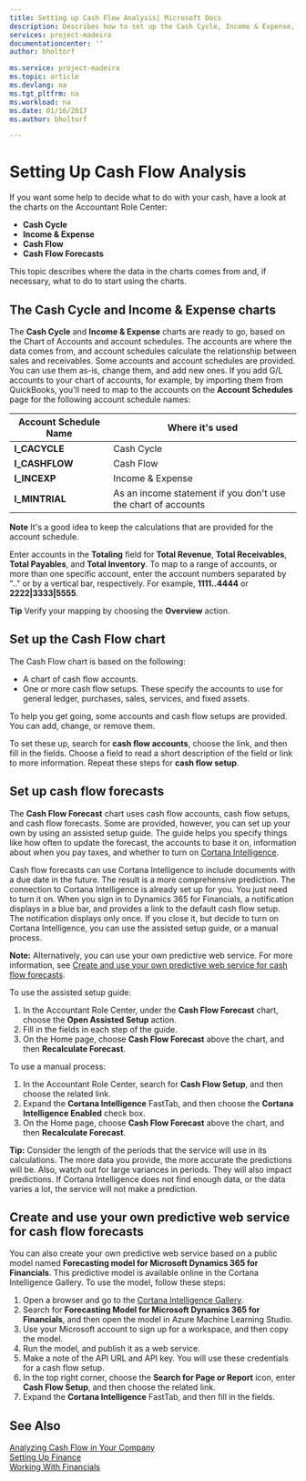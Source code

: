 ```yaml
---
title: Setting up Cash Flow Analysis| Microsoft Docs
description: Describes how to set up the Cash Cycle, Income & Expense, Cash Flow, and Cash Flow Forecast charts to analyze past and future movement of cash in and out of your company.
services: project-madeira
documentationcenter: ''
author: bholtorf

ms.service: project-madeira
ms.topic: article
ms.devlang: na
ms.tgt_pltfrm: na
ms.workload: na
ms.date: 01/16/2017
ms.author: bholtorf

---
```

# Setting Up Cash Flow Analysis
If you want some help to decide what to do with your cash, have a look at the charts on the Accountant Role Center:  

* **Cash Cycle**  
* **Income & Expense**  
* **Cash Flow**  
* **Cash Flow Forecasts**  

This topic describes where the data in the charts comes from and, if necessary, what to do to start using the charts.  

## The Cash Cycle and Income & Expense charts
The **Cash Cycle** and **Income & Expense** charts are ready to go, based on the Chart of Accounts and account schedules. The accounts are where the data comes from, and account schedules calculate the relationship between sales and receivables. Some accounts and account schedules are provided. You can use them as-is, change them, and add new ones. If you add G/L accounts to your chart of accounts, for example, by importing them from QuickBooks, you'll need to map to the accounts on the **Account Schedules** page for the following account schedule names:  

| Account Schedule Name | Where it's used |
| --- | --- |
| **I_CACYCLE** |Cash Cycle |
| **I_CASHFLOW** |Cash Flow |
| **I_INCEXP** |Income & Expense |
| **I_MINTRIAL** |As an income statement if you don't use the chart of accounts |

**Note** It's a good idea to keep the calculations that are provided for the account schedule.  

Enter accounts in the **Totaling** field for **Total Revenue**, **Total Receivables**, **Total Payables**, and **Total Inventory**. To map to a range of accounts, or more than one specific account, enter the account numbers separated by ".." or by a vertical bar, respectively. For example, **1111..4444** or **2222|3333|5555**.  

**Tip** Verify your mapping by choosing the **Overview** action.  

## Set up the Cash Flow chart
The Cash Flow chart is based on the following:  

* A chart of cash flow accounts.
* One or more cash flow setups. These specify the accounts to use for general ledger, purchases, sales, services, and fixed assets.  

To help you get going, some accounts and cash flow setups are provided. You can add, change, or remove them.  

To set these up, search for **cash flow accounts**, choose the link, and then fill in the fields. Choose a field to read a short description of the field or link to more information. Repeat these steps for **cash flow setup**.  

## Set up cash flow forecasts
The **Cash Flow Forecast** chart uses cash flow accounts, cash flow setups, and cash flow forecasts. Some are provided, however, you can set up your own by using an assisted setup guide. The guide helps you specify things like how often to update the forecast, the accounts to base it on, information about when you pay taxes, and whether to turn on [Cortana Intelligence](https://www.microsoft.com/en-us/cloud-platform/what-is-cortana-intelligence-suite).  

Cash flow forecasts can use Cortana Intelligence to include documents with a due date in the future. The result is a more comprehensive prediction. The connection to Cortana Intelligence is already set up for you. You just need to turn it on. When you sign in to Dynamics 365 for Financials, a notification displays in a blue bar, and provides a link to the default cash flow setup. The notification displays only once. If you close it, but decide to turn on Cortana Intelligence, you can use the assisted setup guide, or a manual process.  

**Note:** Alternatively, you can use your own predictive web service. For more information, see [Create and use your own predictive web service for cash flow forecasts](#Create-and-use-your-own-predictive-web-service-for-cash-flow-forecasts).  

To use the assisted setup guide:  

1. In the Accountant Role Center, under the **Cash Flow Forecast** chart, choose the **Open Assisted Setup** action.  
2. Fill in the fields in each step of the guide.  
3. On the Home page, choose **Cash Flow Forecast** above the chart, and then **Recalculate Forecast**.  

To use a manual process:  

1. In the Accountant Role Center, search for **Cash Flow Setup**, and then choose the related link.  
2. Expand the **Cortana Intelligence** FastTab, and then choose the **Cortana Intelligence Enabled** check box.  
3. On the Home page, choose **Cash Flow Forecast** above the chart, and then **Recalculate Forecast**.  

**Tip:** Consider the length of the periods that the service will use in its calculations. The more data you provide, the more accurate the predictions will be. Also, watch out for large variances in periods. They will also impact predictions. If Cortana Intelligence does not find enough data, or the data varies a lot, the service will not make a prediction.  

## Create and use your own predictive web service for cash flow forecasts
You can also create your own predictive web service based on a public model named **Forecasting model for Microsoft Dynamics 365 for Financials**. This predictive model is available online in the Cortana Intelligence Gallery. To use the model, follow these steps:  

1. Open a browser and go to the [Cortana Intelligence Gallery](https://go.microsoft.com/fwlink/?linkid=828352).  
2. Search for **Forecasting Model for Microsoft Dynamics 365 for Financials**, and then open the model in Azure Machine Learning Studio.  
3. Use your Microsoft account to sign up for a workspace, and then copy the model.  
4. Run the model, and publish it as a web service.  
5. Make a note of the API URL and API key. You will use these credentials for a cash flow setup.  
6. In the top right corner, choose the **Search for Page or Report** icon, enter **Cash Flow Setup**, and then choose the related link.  
7. Expand the **Cortana Intelligence** FastTab, and then fill in the fields.  

## See Also
[Analyzing Cash Flow in Your Company](finance-analyze-cash-flow.md)  
[Setting Up Finance](finance-setup-finance.md)  
[Working With Financials](ui-work-product.md)

